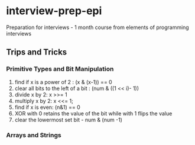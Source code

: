 # interview-prep-epi
Preparation for interviews - 1 month course from elements of programming interviews

## Trips and Tricks

### Primitive Types and Bit Manipulation

1. find if x is a power of 2 : (x & (x-1)) == 0
2. clear all bits to the left of a bit : (num & ((1 << i)- 1))
3. divide x by 2: x >>= 1
4. multiply x by 2: x <<= 1;
5. find if x is even: (n&1) == 0
6. XOR with 0 retains the value of the bit while with 1 flips the value
7. clear the lowermost set bit - num & (num -1)

### Arrays and Strings
